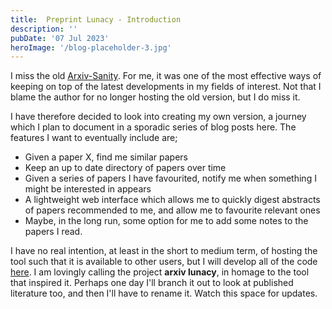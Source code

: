 ```yaml
---
title:  Preprint Lunacy - Introduction
description: ''
pubDate: '07 Jul 2023'
heroImage: '/blog-placeholder-3.jpg'
---
```


I miss the old [Arxiv-Sanity](https://arxiv-sanity-lite.com/about). For me, it was one of the most effective ways of keeping on top of the latest developments in my fields of interest. Not that I blame the author for no longer hosting the old version, but I do miss it.

I have therefore decided to look into creating my own version, a journey which I plan to document in a sporadic series of blog posts here. The features I want to eventually include are;

* Given a paper X, find me similar papers
* Keep an up to date directory of papers over time
* Given a series of papers I have favourited, notify me when something I might be interested in appears
* A lightweight web interface which allows me to quickly digest abstracts of papers recommended to me, and allow me to favourite relevant ones
* Maybe, in the long run, some option for me to add some notes to the papers I read.

I have no real intention, at least in the short to medium term, of hosting the tool such that it is available to other users, but I will develop all of the code [here](https://github.com/jimbarrett27/arxiv-lunacy). I am lovingly calling the project **arxiv lunacy**, in homage to the tool that inspired it. Perhaps one day I'll branch it out to look at published literature too, and then I'll have to rename it. Watch this space for updates.
